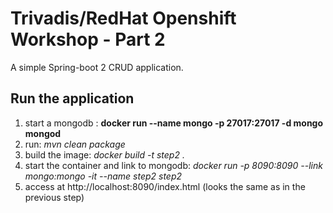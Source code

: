 # Trivadis/RedHat Openshift Workshop - Part 2

A simple Spring-boot 2 CRUD application.

## Run the application

1. start a mongodb : **docker run --name mongo -p 27017:27017 -d mongo mongod**
2. run: *mvn clean package* 
3. build the image: *docker build -t step2 .* 
4. start the container and link to mongodb: *docker run -p 8090:8090 --link mongo:mongo -it --name step2 step2*
5. access at http://localhost:8090/index.html (looks the same as in the previous step)
